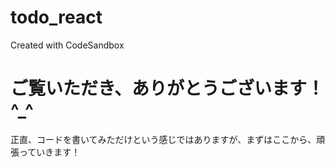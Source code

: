 # todo_react
Created with CodeSandbox

<h1>ご覧いただき、ありがとうございます！^_^</h1>

<p>正直、コードを書いてみただけという感じではありますが、まずはここから、頑張っていきます！</p>

